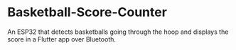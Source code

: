 # Basketball-Score-Counter
An ESP32 that detects basketballs going through the hoop and displays the score in a Flutter app over Bluetooth.
